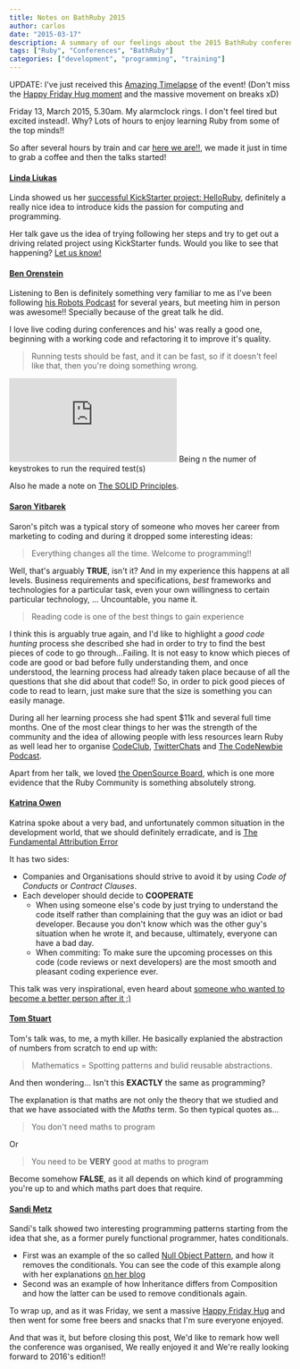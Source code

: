 ```yaml
---
title: Notes on BathRuby 2015
author: carlos
date: "2015-03-17"
description: A summary of our feelings about the 2015 BathRuby conference.
tags: ["Ruby", "Conferences", "BathRuby"]
categories: ["development", "programming", "training"]
---
```


UPDATE: I've just received this [Amazing Timelapse](https://www.youtube.com/watch?v=plv1oRda0d0) of the event! (Don't miss the [Happy Friday Hug moment](https://twitter.com/BathRuby/status/576419163750731776) and the massive movement on breaks xD)

Friday 13, March 2015, 5.30am. My alarmclock rings. I don't feel tired but excited instead!.
Why? Lots of hours to enjoy learning Ruby from some of the top minds!!

So after several hours by train and car [here we are!!](https://twitter.com/calonso/status/576330348163960832),
we made it just in time to grab a coffee and then the talks started!

#### [Linda Liukas](https://twitter.com/lindaliukas)

Linda showed us her [successful KickStarter project: HelloRuby](http://www.helloruby.com/), definitely a really nice idea
to introduce kids the passion for computing and programming.

Her talk gave us the idea of trying following her steps and try to get out a driving related project
using KickStarter funds. Would you like to see that happening? [Let us know!](https://twitter.com/_MyDrive)

#### [Ben Orenstein](https://twitter.com/r00k)

Listening to Ben is definitely something very familiar to me as I've been following [his Robots Podcast](https://robots.thoughtbot.com/)
for several years, but meeting him in person was awesome!! Specially because of the great talk he did.

I love live coding during conferences and his' was really a good one, beginning with a working code and refactoring it
to improve it's quality.

> Running tests should be fast, and it can be fast, so if it doesn't feel like that, then you're doing something wrong.

![equation](http://latex.codecogs.com/gif.latex?speed%20%3D%20%5Cfrac%7B1%7D%7Bn%7D)
Being n the numer of keystrokes to run the required test(s)

Also he made a note on [The SOLID Principles](http://en.wikipedia.org/wiki/SOLID_%28object-oriented_design%29).

#### [Saron Yitbarek](https://twitter.com/saronyitbarek)

Saron's pitch was a typical story of someone who moves her career from marketing to coding and during it
dropped some interesting ideas:

> Everything changes all the time. Welcome to programming!!

Well, that's arguably **TRUE**, isn't it? And in my experience this happens at all levels. Business requirements and specifications,
*best* frameworks and technologies for a particular task, even your own willingness to certain particular technology, ... Uncountable, you name it.

> Reading code is one of the best things to gain experience

I think this is arguably true again, and I'd like to highlight a *good code hunting* process she described
she had in order to try to find the best pieces of code to go through...Failing. It is not easy to know
which pieces of code are good or bad before fully understanding them, and once understood, the learning process
had already taken place because of all the questions that she did about that code!! So, in order to pick
good pieces of code to read to learn, just make sure that the size is something you can easily manage.

During all her learning process she had spent $11k and several full time months. One of the most clear things to her
was the strength of the community and the idea of allowing people with less resources learn Ruby as well lead her
to organise [CodeClub](http://www.codenewbie.org/code-club), [TwitterChats](http://www.codenewbie.org/chat) and [The CodeNewbie Podcast](http://www.codenewbie.org/podcast).

Apart from her talk, we loved [the OpenSource Board](https://twitter.com/calonso/status/576349244421963777),
which is one more evidence that the Ruby Community is something absolutely strong.

#### [Katrina Owen](https://twitter.com/kytrinyx)

Katrina spoke about a very bad, and unfortunately common situation in the development world,
that we should definitely erradicate, and is
[The Fundamental Attribution Error](http://en.wikipedia.org/wiki/Fundamental_attribution_error)

It has two sides:

* Companies and Organisations should strive to avoid it by using *Code of Conducts* or *Contract Clauses*.
* Each developer should decide to **COOPERATE**
  * When using someone else's code by just trying to understand the code itself rather than complaining that the guy was an idiot or bad developer. Because you don't know which was the other guy's situation when he wrote it, and because, ultimately, everyone can have a bad day.
  * When commiting: To make sure the upcoming processes on this code (code reviews or next developers) are the most smooth and pleasant coding experience ever.

This talk was very inspirational, even heard about [someone who wanted to become a better
person after it ;)](https://twitter.com/iceraluk/status/576411958422945793)

#### [Tom Stuart](https://twitter.com/tomstuart)

Tom's talk was, to me, a myth killer. He basically explanied the abstraction of numbers
from scratch to end up with:

> Mathematics = Spotting patterns and bulid reusable abstractions.

And then wondering... Isn't this **EXACTLY** the same as programming?

The explanation is that maths are not only the theory that we studied and that we have
associated with the *Maths* term. So then typical quotes as...

> You don't need maths to program

Or

> You need to be **VERY** good at maths to program

Become somehow **FALSE**, as it all depends on which kind of programming you're up to and
which maths part does that require.

#### [Sandi Metz](https://twitter.com/sandimetz)

Sandi's talk showed two interesting programming patterns starting from the idea that she,
as a former purely functional programmer, hates conditionals.

* First was an example of the so called [Null Object Pattern](http://en.wikipedia.org/wiki/Null_Object_pattern), and how it removes the conditionals. You can see the code of this example along with her explanations [on her blog](http://www.sandimetz.com/blog/2014/12/19/suspicions-of-nil)
* Second was an example of how Inheritance differs from Composition and how the latter can be used to remove conditionals again.

To wrap up, and as it was Friday, we sent a massive [Happy Friday Hug](https://twitter.com/BathRuby/status/576419163750731776) and then went for some
free beers and snacks that I'm sure everyone enjoyed.

And that was it, but before closing this post, We'd like to remark how well the
conference was organised, We really enjoyed it and We're really looking forward to 2016's edition!!
